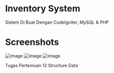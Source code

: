 # Inventory System

Sistem Di Buat Dengan CodeIgniter, MySQL &amp; PHP

# Screenshots

![image](https://user-images.githubusercontent.com/73758793/120925251-f557d180-c701-11eb-994b-dc0e0e4c2632.png)
![image](https://user-images.githubusercontent.com/73758793/120925265-01dc2a00-c702-11eb-9680-4666ca10986c.png)
![image](https://user-images.githubusercontent.com/73758793/120925202-bde92500-c701-11eb-8580-aa81ba804446.png)

Tugas Pertemuan 12 Structure Data
